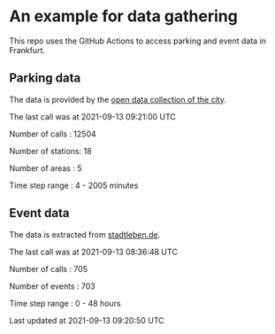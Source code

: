 # An example for data gathering

This repo uses the GitHub Actions to access parking and event data in Frankfurt.

## Parking data
The data is provided by the [open data collection of the city](https://www.offenedaten.frankfurt.de/).

The last call was at 2021-09-13 09:21:00 UTC

Number of calls   : 12504

Number of stations:    18

Number of areas   :     5

Time step range   :     4 -  2005 minutes


## Event data
The data is extracted from [stadtleben.de](https://stadtleben.de/frankfurt/).

The last call was at 2021-09-13 08:36:48 UTC

Number of calls   : 705

Number of events  : 703

Time step range   :   0 -  48 hours


Last updated at 2021-09-13 09:20:50 UTC
